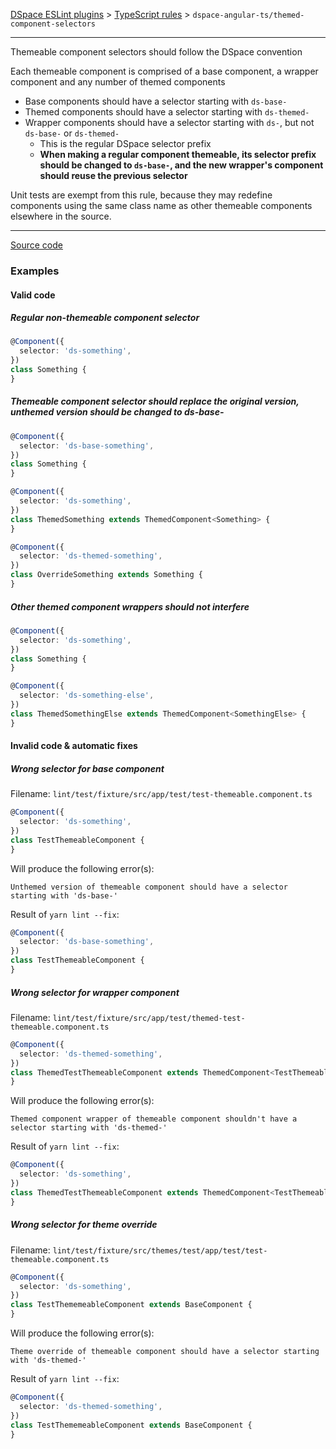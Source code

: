 [DSpace ESLint plugins](../../../../lint/README.md) > [TypeScript rules](../index.md) > `dspace-angular-ts/themed-component-selectors`
_______

Themeable component selectors should follow the DSpace convention

Each themeable component is comprised of a base component, a wrapper component and any number of themed components
- Base components should have a selector starting with `ds-base-`
- Themed components should have a selector starting with `ds-themed-`
- Wrapper components should have a selector starting with `ds-`, but not `ds-base-` or `ds-themed-`
  - This is the regular DSpace selector prefix
  - **When making a regular component themeable, its selector prefix should be changed to `ds-base-`, and the new wrapper's component should reuse the previous selector**

Unit tests are exempt from this rule, because they may redefine components using the same class name as other themeable components elsewhere in the source.
      

_______

[Source code](../../../../lint/src/rules/ts/themed-component-selectors.ts)

### Examples


#### Valid code
    
##### Regular non-themeable component selector
        
```typescript
@Component({
  selector: 'ds-something',
})
class Something {
}
```
    
##### Themeable component selector should replace the original version, unthemed version should be changed to ds-base-
        
```typescript
@Component({
  selector: 'ds-base-something',
})
class Something {
}

@Component({
  selector: 'ds-something',
})
class ThemedSomething extends ThemedComponent<Something> {
}

@Component({
  selector: 'ds-themed-something',
})
class OverrideSomething extends Something {
}
```
    
##### Other themed component wrappers should not interfere
        
```typescript
@Component({
  selector: 'ds-something',
})
class Something {
}

@Component({
  selector: 'ds-something-else',
})
class ThemedSomethingElse extends ThemedComponent<SomethingElse> {
}
```
    



#### Invalid code  &amp; automatic fixes
    
##### Wrong selector for base component
        
Filename: `lint/test/fixture/src/app/test/test-themeable.component.ts`
        
```typescript
@Component({
  selector: 'ds-something',
})
class TestThemeableComponent {
}
```
Will produce the following error(s):
```
Unthemed version of themeable component should have a selector starting with 'ds-base-'
```
        
Result of `yarn lint --fix`:
```typescript
@Component({
  selector: 'ds-base-something',
})
class TestThemeableComponent {
}
```
        
    
##### Wrong selector for wrapper component
        
Filename: `lint/test/fixture/src/app/test/themed-test-themeable.component.ts`
        
```typescript
@Component({
  selector: 'ds-themed-something',
})
class ThemedTestThemeableComponent extends ThemedComponent<TestThemeableComponent> {
}
```
Will produce the following error(s):
```
Themed component wrapper of themeable component shouldn't have a selector starting with 'ds-themed-'
```
        
Result of `yarn lint --fix`:
```typescript
@Component({
  selector: 'ds-something',
})
class ThemedTestThemeableComponent extends ThemedComponent<TestThemeableComponent> {
}
```
        
    
##### Wrong selector for theme override
        
Filename: `lint/test/fixture/src/themes/test/app/test/test-themeable.component.ts`
        
```typescript
@Component({
  selector: 'ds-something',
})
class TestThememeableComponent extends BaseComponent {
}
```
Will produce the following error(s):
```
Theme override of themeable component should have a selector starting with 'ds-themed-'
```
        
Result of `yarn lint --fix`:
```typescript
@Component({
  selector: 'ds-themed-something',
})
class TestThememeableComponent extends BaseComponent {
}
```
        
    


